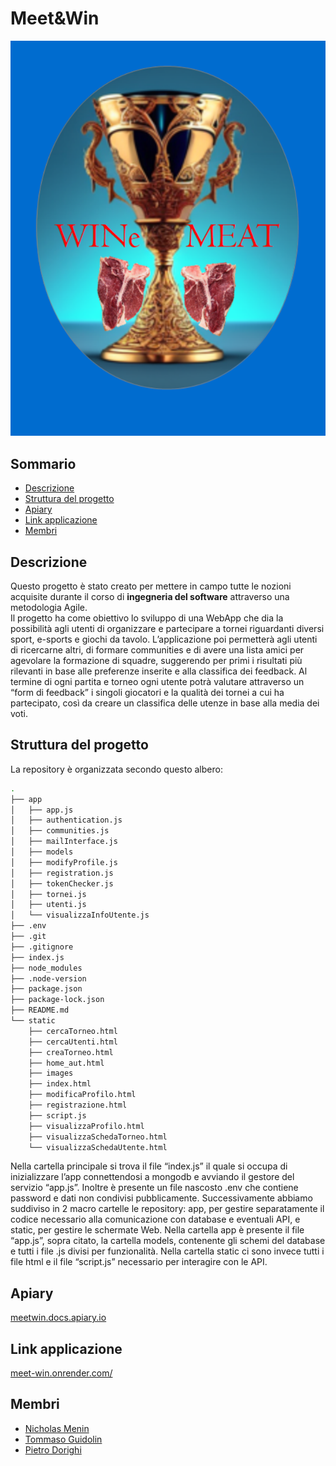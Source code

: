 # Meet&Win
![Logo|100%](/static/images/LOGO.png)
## Sommario
- [Descrizione](#descrizione)
- [Struttura del progetto](#struttura-del-progetto)
- [Apiary](#apiary)
- [Link applicazione](#link-applicazione)
- [Membri](#membri)
## Descrizione
Questo progetto è stato creato per mettere in campo tutte le nozioni acquisite durante il corso di **ingegneria del software** attraverso una metodologia Agile.<br/>
Il progetto ha come obiettivo lo sviluppo di una WebApp che dia la possibilità agli utenti di organizzare e partecipare a tornei riguardanti diversi sport, e-sports e giochi da tavolo. L’applicazione poi permetterà agli utenti di ricercarne altri, di formare communities e di avere una lista amici per agevolare la formazione di squadre, suggerendo per primi i risultati più rilevanti in base alle preferenze inserite e alla classifica dei feedback.
Al termine di ogni partita e torneo ogni utente potrà valutare attraverso un “form di feedback” i singoli giocatori e la qualità dei tornei a cui ha partecipato, così da creare un classifica delle utenze in base alla media dei voti.
## Struttura del progetto
La repository è organizzata secondo questo albero:
``` bash
.
├── app
│   ├── app.js
│   ├── authentication.js
│   ├── communities.js
│   ├── mailInterface.js
│   ├── models
│   ├── modifyProfile.js
│   ├── registration.js
│   ├── tokenChecker.js
│   ├── tornei.js
│   ├── utenti.js
│   └── visualizzaInfoUtente.js
├── .env
├── .git
├── .gitignore
├── index.js
├── node_modules
├── .node-version
├── package.json
├── package-lock.json
├── README.md
└── static
	├── cercaTorneo.html
	├── cercaUtenti.html
	├── creaTorneo.html
	├── home_aut.html
	├── images
	├── index.html
	├── modificaProfilo.html
	├── registrazione.html
	├── script.js
	├── visualizzaProfilo.html
	├── visualizzaSchedaTorneo.html
	└── visualizzaSchedaUtente.html
```
Nella cartella principale si trova il file “index.js” il quale si occupa di inizializzare l’app connettendosi a mongodb e avviando il gestore del servizio “app.js”. Inoltre è presente un file nascosto .env che contiene password e dati non condivisi pubblicamente.
Successivamente abbiamo suddiviso in 2 macro cartelle le repository: app, per gestire separatamente il codice necessario alla comunicazione con database e eventuali API, e static, per gestire le schermate Web. Nella cartella app è presente il file “app.js”, sopra citato, la cartella models, contenente gli schemi del database e tutti i file .js divisi per funzionalità. Nella cartella static ci sono invece tutti i file html e il file “script.js” necessario per interagire con le API.
## Apiary 
[meetwin.docs.apiary.io](https://meetwin.docs.apiary.io)
## Link applicazione 
[meet-win.onrender.com/](https://meet-win.onrender.com/)
## Membri
- [Nicholas Menin](https://github.com/NicholasMenin)
- [Tommaso Guidolin](https://github.com/tmaog)
- [Pietro Dorighi](https://github.com/piedor)
